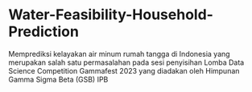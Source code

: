 # Water-Feasibility-Household-Prediction
Memprediksi kelayakan air minum rumah tangga di Indonesia yang merupakan salah satu permasalahan pada sesi penyisihan Lomba Data Science Competition Gammafest 2023 yang diadakan oleh Himpunan Gamma Sigma Beta (GSB) IPB
